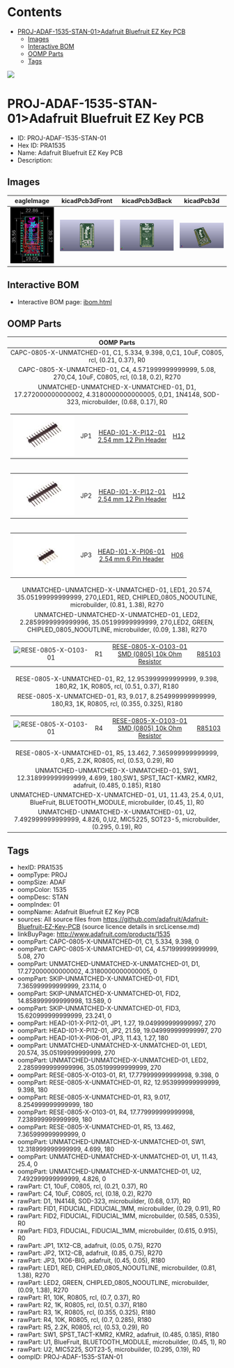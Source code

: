



Contents
========

* [PROJ-ADAF-1535-STAN-01>Adafruit Bluefruit EZ Key PCB](#proj-adaf-1535-stan-01adafruit-bluefruit-ez-key-pcb)
	* [Images](#images)
	* [Interactive BOM](#interactive-bom)
	* [OOMP Parts](#oomp-parts)
	* [Tags](#tags)
  
![][im]
# PROJ-ADAF-1535-STAN-01>Adafruit Bluefruit EZ Key PCB

- ID: PROJ-ADAF-1535-STAN-01
- Hex ID: PRA1535
- Name: Adafruit Bluefruit EZ Key PCB
- Description: 

## Images
  
  

|eagleImage|kicadPcb3dFront|kicadPcb3dBack|kicadPcb3d|
| :---: | :---: | :---: | :---: |
|[![eagleImage](eagleImage_140.png)](eagleImage_600.png)|[![kicadPcb3dFront](kicadPcb3dFront_140.png)](kicadPcb3dFront_600.png)|[![kicadPcb3dBack](kicadPcb3dBack_140.png)](kicadPcb3dBack_600.png)|[![kicadPcb3d](kicadPcb3d_140.png)](kicadPcb3d_600.png)|

## Interactive BOM

- Interactive BOM page: [ibom.html](kicad/bom/ibom.html)

## OOMP Parts
  

|OOMP Parts|
| :---: |
|CAPC-0805-X-UNMATCHED-01, C1, 5.334, 9.398, 0,C1, 10uF, C0805, rcl, (0.21, 0.37), R0|
|CAPC-0805-X-UNMATCHED-01, C4, 4.571999999999999, 5.08, 270,C4, 10uF, C0805, rcl, (0.18, 0.2), R270|
|UNMATCHED-UNMATCHED-X-UNMATCHED-01, D1, 17.272000000000002, 4.3180000000000005, 0,D1, 1N4148, SOD-323, microbuilder, (0.68, 0.17), R0|
|<table><tr><td>![HEAD-I01-X-PI12-01](https://raw.githubusercontent.com/oomlout/oomlout_OOMP_parts/main/HEAD-I01-X-PI12-01/image_140.jpg)</td><td> JP1</td><td>[HEAD-I01-X-PI12-01<br>2.54 mm 12 Pin Header](https://github.com/oomlout/oomlout_OOMP_parts/tree/main/HEAD-I01-X-PI12-01/)</td><td>[H12](https://github.com/oomlout/oomlout_OOMP_parts/tree/main/HEAD-I01-X-PI12-01/)</td></tr></table>|
|<table><tr><td>![HEAD-I01-X-PI12-01](https://raw.githubusercontent.com/oomlout/oomlout_OOMP_parts/main/HEAD-I01-X-PI12-01/image_140.jpg)</td><td> JP2</td><td>[HEAD-I01-X-PI12-01<br>2.54 mm 12 Pin Header](https://github.com/oomlout/oomlout_OOMP_parts/tree/main/HEAD-I01-X-PI12-01/)</td><td>[H12](https://github.com/oomlout/oomlout_OOMP_parts/tree/main/HEAD-I01-X-PI12-01/)</td></tr></table>|
|<table><tr><td>![HEAD-I01-X-PI06-01](https://raw.githubusercontent.com/oomlout/oomlout_OOMP_parts/main/HEAD-I01-X-PI06-01/image_140.jpg)</td><td> JP3</td><td>[HEAD-I01-X-PI06-01<br>2.54 mm 6 Pin Header](https://github.com/oomlout/oomlout_OOMP_parts/tree/main/HEAD-I01-X-PI06-01/)</td><td>[H06](https://github.com/oomlout/oomlout_OOMP_parts/tree/main/HEAD-I01-X-PI06-01/)</td></tr></table>|
|UNMATCHED-UNMATCHED-X-UNMATCHED-01, LED1, 20.574, 35.05199999999999, 270,LED1, RED, CHIPLED_0805_NOOUTLINE, microbuilder, (0.81, 1.38), R270|
|UNMATCHED-UNMATCHED-X-UNMATCHED-01, LED2, 2.2859999999999996, 35.05199999999999, 270,LED2, GREEN, CHIPLED_0805_NOOUTLINE, microbuilder, (0.09, 1.38), R270|
|<table><tr><td>![RESE-0805-X-O103-01](https://raw.githubusercontent.com/oomlout/oomlout_OOMP_parts/main/RESE-0805-X-O103-01/image_140.jpg)</td><td> R1</td><td>[RESE-0805-X-O103-01<br>SMD (0805) 10k Ohm Resistor](https://github.com/oomlout/oomlout_OOMP_parts/tree/main/RESE-0805-X-O103-01/)</td><td>[R85103](https://github.com/oomlout/oomlout_OOMP_parts/tree/main/RESE-0805-X-O103-01/)</td></tr></table>|
|RESE-0805-X-UNMATCHED-01, R2, 12.953999999999999, 9.398, 180,R2, 1K, R0805, rcl, (0.51, 0.37), R180|
|RESE-0805-X-UNMATCHED-01, R3, 9.017, 8.254999999999999, 180,R3, 1K, R0805, rcl, (0.355, 0.325), R180|
|<table><tr><td>![RESE-0805-X-O103-01](https://raw.githubusercontent.com/oomlout/oomlout_OOMP_parts/main/RESE-0805-X-O103-01/image_140.jpg)</td><td> R4</td><td>[RESE-0805-X-O103-01<br>SMD (0805) 10k Ohm Resistor](https://github.com/oomlout/oomlout_OOMP_parts/tree/main/RESE-0805-X-O103-01/)</td><td>[R85103](https://github.com/oomlout/oomlout_OOMP_parts/tree/main/RESE-0805-X-O103-01/)</td></tr></table>|
|RESE-0805-X-UNMATCHED-01, R5, 13.462, 7.365999999999999, 0,R5, 2.2K, R0805, rcl, (0.53, 0.29), R0|
|UNMATCHED-UNMATCHED-X-UNMATCHED-01, SW1, 12.318999999999999, 4.699, 180,SW1, SPST_TACT-KMR2, KMR2, adafruit, (0.485, 0.185), R180|
|UNMATCHED-UNMATCHED-X-UNMATCHED-01, U1, 11.43, 25.4, 0,U1, BlueFruit, BLUETOOTH_MODULE, microbuilder, (0.45, 1), R0|
|UNMATCHED-UNMATCHED-X-UNMATCHED-01, U2, 7.492999999999999, 4.826, 0,U2, MIC5225, SOT23-5, microbuilder, (0.295, 0.19), R0|

## Tags

- hexID: PRA1535
- oompType: PROJ
- oompSize: ADAF
- oompColor: 1535
- oompDesc: STAN
- oompIndex: 01
- oompName: Adafruit Bluefruit EZ Key PCB
- sources: All source files from https://github.com/adafruit/Adafruit-Bluefruit-EZ-Key-PCB (source licence details in srcLicense.md)
- linkBuyPage: http://www.adafruit.com/products/1535
- oompPart: CAPC-0805-X-UNMATCHED-01, C1, 5.334, 9.398, 0
- oompPart: CAPC-0805-X-UNMATCHED-01, C4, 4.571999999999999, 5.08, 270
- oompPart: UNMATCHED-UNMATCHED-X-UNMATCHED-01, D1, 17.272000000000002, 4.3180000000000005, 0
- oompPart: SKIP-UNMATCHED-X-UNMATCHED-01, FID1, 7.365999999999999, 23.114, 0
- oompPart: SKIP-UNMATCHED-X-UNMATCHED-01, FID2, 14.858999999999998, 13.589, 0
- oompPart: SKIP-UNMATCHED-X-UNMATCHED-01, FID3, 15.620999999999999, 23.241, 0
- oompPart: HEAD-I01-X-PI12-01, JP1, 1.27, 19.049999999999997, 270
- oompPart: HEAD-I01-X-PI12-01, JP2, 21.59, 19.049999999999997, 270
- oompPart: HEAD-I01-X-PI06-01, JP3, 11.43, 1.27, 180
- oompPart: UNMATCHED-UNMATCHED-X-UNMATCHED-01, LED1, 20.574, 35.05199999999999, 270
- oompPart: UNMATCHED-UNMATCHED-X-UNMATCHED-01, LED2, 2.2859999999999996, 35.05199999999999, 270
- oompPart: RESE-0805-X-O103-01, R1, 17.779999999999998, 9.398, 0
- oompPart: RESE-0805-X-UNMATCHED-01, R2, 12.953999999999999, 9.398, 180
- oompPart: RESE-0805-X-UNMATCHED-01, R3, 9.017, 8.254999999999999, 180
- oompPart: RESE-0805-X-O103-01, R4, 17.779999999999998, 7.238999999999999, 180
- oompPart: RESE-0805-X-UNMATCHED-01, R5, 13.462, 7.365999999999999, 0
- oompPart: UNMATCHED-UNMATCHED-X-UNMATCHED-01, SW1, 12.318999999999999, 4.699, 180
- oompPart: UNMATCHED-UNMATCHED-X-UNMATCHED-01, U1, 11.43, 25.4, 0
- oompPart: UNMATCHED-UNMATCHED-X-UNMATCHED-01, U2, 7.492999999999999, 4.826, 0
- rawPart: C1, 10uF, C0805, rcl, (0.21, 0.37), R0
- rawPart: C4, 10uF, C0805, rcl, (0.18, 0.2), R270
- rawPart: D1, 1N4148, SOD-323, microbuilder, (0.68, 0.17), R0
- rawPart: FID1, FIDUCIAL, FIDUCIAL_1MM, microbuilder, (0.29, 0.91), R0
- rawPart: FID2, FIDUCIAL, FIDUCIAL_1MM, microbuilder, (0.585, 0.535), R0
- rawPart: FID3, FIDUCIAL, FIDUCIAL_1MM, microbuilder, (0.615, 0.915), R0
- rawPart: JP1, 1X12-CB, adafruit, (0.05, 0.75), R270
- rawPart: JP2, 1X12-CB, adafruit, (0.85, 0.75), R270
- rawPart: JP3, 1X06-BIG, adafruit, (0.45, 0.05), R180
- rawPart: LED1, RED, CHIPLED_0805_NOOUTLINE, microbuilder, (0.81, 1.38), R270
- rawPart: LED2, GREEN, CHIPLED_0805_NOOUTLINE, microbuilder, (0.09, 1.38), R270
- rawPart: R1, 10K, R0805, rcl, (0.7, 0.37), R0
- rawPart: R2, 1K, R0805, rcl, (0.51, 0.37), R180
- rawPart: R3, 1K, R0805, rcl, (0.355, 0.325), R180
- rawPart: R4, 10K, R0805, rcl, (0.7, 0.285), R180
- rawPart: R5, 2.2K, R0805, rcl, (0.53, 0.29), R0
- rawPart: SW1, SPST_TACT-KMR2, KMR2, adafruit, (0.485, 0.185), R180
- rawPart: U1, BlueFruit, BLUETOOTH_MODULE, microbuilder, (0.45, 1), R0
- rawPart: U2, MIC5225, SOT23-5, microbuilder, (0.295, 0.19), R0
- oompID: PROJ-ADAF-1535-STAN-01



[im]: kicadPcb3d_450.png
